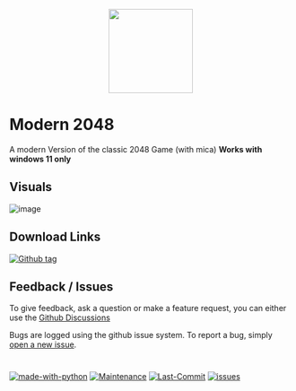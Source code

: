 <p align="center"> <img style="width:150px; width: 150px" src="https://github.com/Zingzy/modern-2048/assets/90309290/65babf87-5db3-4b9d-8c34-6ff86974bb5b"></p>

# Modern 2048

A modern Version of the classic 2048 Game (with mica)
**Works with windows 11 only**

## Visuals

![image](https://github.com/Zingzy/modern-2048/assets/90309290/387f160f-49f1-4c73-a514-c9ab9372dc65)

## Download Links

[![Github tag](https://badgen.net/github/tag/Zingzy/modern-2048)](https://github.com/Zingzy/modern-2048/releases)

## Feedback / Issues

To give feedback, ask a question or make a feature request, you can either use the [Github Discussions](https://github.com/Zingzy/modern-2048/discussions) 

Bugs are logged using the github issue system. To report a bug, simply [open a new issue](https://github.com/Zingzy/modern-2048/issues/new).

#

[![made-with-python](https://img.shields.io/badge/Made%20with-Python-1f425f.svg)](https://www.python.org/) [![Maintenance](https://img.shields.io/badge/Maintained%3F-yes-green.svg)](https://GitHub.com/Zingzy/modern-2048/graphs/commit-activity) [![Last-Commit](https://badgen.net/github/last-commit/Zingzy/modern-2048)](https://github.com/zingzy/modern-2048/commits) [![issues](https://badgen.net/github/issues/Zingzy/modern-2048)](https://github.com/Zingzy/modern-2048/issues)
